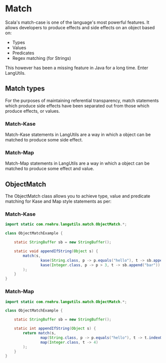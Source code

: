 # Match

Scala's match-case is one of the language's most powerful features. It allows developers to produce effects and side
effects on an object based on:

* Types
* Values
* Predicates
* Regex matching (for Strings)

This however has been a missing feature in Java for a long time. Enter LangUtils.

## Match types

For the purposes of maintaining referential transparency, match statements which produce side effects have been 
separated out from those which produce effects, or values.

### Match-Kase
Match-Kase statements in LangUtils are a way in which a object can be matched to produce some side effect.

### Match-Map
Match-Map statements in LangUtils are a way in which a object can be matched to produce some effect and value.


## ObjectMatch
The ObjectMatch class allows you to achieve type, value and predicate matching for Kase and Map style statements as per:

### Match-Kase

```java
import static com.rnehru.langutils.match.ObjectMatch.*;

class ObjectMatchExample {

    static StringBuffer sb = new StringBuffer();

    static void appendIfString(Object s) {
        match(s,
                kase(String.class, p -> p.equals("hello"), t -> sb.append("foo")),
                kase(Integer.class, p -> p > 3, t -> sb.append("bar"))
        );
    }
}
```

### Match-Map

```java
import static com.rnehru.langutils.match.ObjectMatch.*;

class ObjectMatchExample {

    static StringBuffer sb = new StringBuffer();

    static int appendIfString(Object s) {
        return match(s, 
                map(String.class, p -> p.equals("hello"), t -> t.indexOf("h")), 
                map(Integer.class, t -> 4)
        );
    }
}
```
